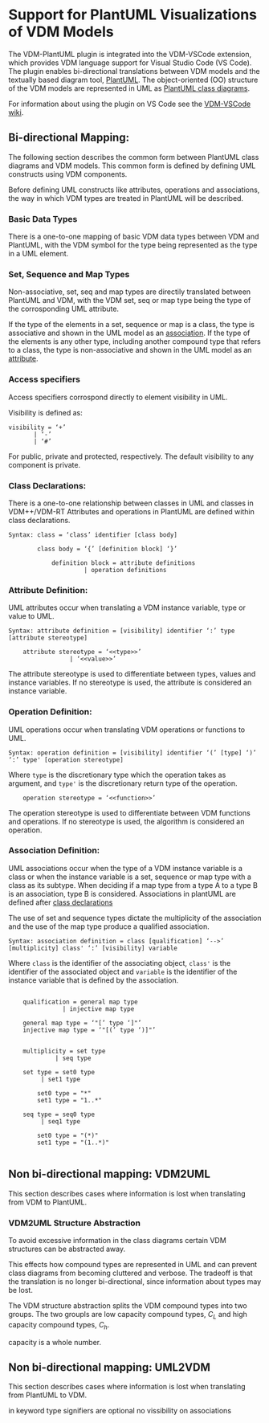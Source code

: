 
# Support for PlantUML Visualizations of VDM Models 
The VDM-PlantUML plugin is integrated into the VDM-VSCode extension, which provides VDM language support for Visual Studio Code (VS Code). 
The plugin enables bi-directional translations between VDM models and the textually based diagram tool, [PlantUML](https://plantuml.com/). 
The object-oriented (OO) structure of the VDM models are represented in UML as [PlantUML class diagrams](https://plantuml.com/class-diagram).

For information about using the plugin on VS Code see the [VDM-VSCode wiki](https://github.com/overturetool/vdm-vscode/wiki/Translation#Translate-to-UML).

## Bi-directional Mapping:
The following section describes the common form between PlantUML class diagrams and VDM models. This common form is defined by defining UML constructs using VDM components.  

Before defining UML constructs like attributes, operations and associations, the way in which VDM types are treated in PlantUML will be described.  

### Basic Data Types
There is a one-to-one mapping of basic VDM data types between VDM and PlantUML, 
with the VDM symbol for the type being represented as the type in a UML element.


### Set, Sequence and Map Types
Non-associative, set, seq and map types are directily translated between PlantUML and VDM, with the VDM set, seq or map type being the type of the corrosponding UML attribute. 

If the type of the elements in a set, sequence or map is a class, the type is associative and shown in the UML model as an [association](https://github.com/jolnd/vdm-plantuml-plugin#association-definition). If the type of the elements is any other type, including another compound type that refers to a class, the type is non-associative and shown in the UML model as an [attribute](https://github.com/jolnd/vdm-plantuml-plugin#attribute-definition).

### Access specifiers
Access specifiers corrospond directly to element visibility in UML.

Visibility is defined as:

``` 
visibility = ‘+’
	   | ‘-’
	   | ‘#’    
``` 
For public, private and protected, respectively. The default visibility to any component is private.


### Class Declarations:
There is a one-to-one relationship between classes in UML and classes in VDM++/VDM-RT 
Attributes and operations in PlantUML are defined within class declarations. 

```
Syntax: class = ‘class’ identifier [class body] 

		class body = ‘{’ [definition block] ‘}’
			
			definition block = attribute definitions
					 | operation definitions		   
```

### Attribute Definition:
UML attributes occur when translating a VDM instance variable, type or value to UML.

```
Syntax: attribute definition = [visibility] identifier ‘:’ type [attribute stereotype]

	attribute stereotype = ‘<<type>>’
			     | ‘<<value>>’	
```
The attribute stereotype is used to differentiate between types, values and instance variables. If no stereotype is used, the attribute is considered an instance variable.  

### Operation Definition:
UML operations occur when translating VDM operations or functions to UML.

```
Syntax: operation definition = [visibility] identifier ‘(’ [type] ‘)’ ‘:’ type' [operation stereotype]

``` 
Where `type` is the discretionary type which the operation takes as argument, and `type'` is the discretionary return type of the operation.   
```
	operation stereotype = ‘<<function>>’
```
The operation stereotype is used to differentiate between VDM functions and operations. If no stereotype is used, the algorithm is considered an operation.


### Association Definition:
UML associations occur when the type of a VDM instance variable is a class or when the instance variable is a set, sequence or map type with a class as its subtype. When deciding if a map type from a type A to a type B is an association, type B is considered. Associations in plantUML are defined after [class declarations](https://github.com/jolnd/vdm-plantuml-plugin#class-declarations)

The use of set and sequence types dictate the multiplicity of the association and the use of the map type produce a qualified association.

```
Syntax:	association definition = class [qualification] ‘-->’ [multiplicity] class' ‘:’ [visibility] variable 
``` 

Where `class` is the identifier of the associating object, `class'` is the identifier of the associated object and `variable` is the identifier of the instance variable that is defined by the association. 


``` 

	qualification = general map type
		       | injective map type

	general map type = ‘"[’ type ‘]"’ 
	injective map type = ‘"[(’ type ‘)]"’ 


	multiplicity = set type
		     | seq type

	set type = set0 type
		 | set1 type

		set0 type = "*"
		set1 type = "1..*"

	seq type = seq0 type
		 | seq1 type

		set0 type = "(*)"
		set1 type = "(1..*)"
    
``` 



## Non bi-directional mapping: VDM2UML
This section describes cases where information is lost when translating from VDM to PlantUML.

### VDM2UML Structure Abstraction
To avoid excessive information in the class diagrams certain VDM structures can be abstracted away.

This effects how compound types are represented in UML and can prevent class diagrams from becoming cluttered and verbose.
The tradeoff is that the translation is no longer bi-directional, since information about types may be lost.


The VDM structure abstraction splits the VDM compound types into two groups. The two groupls are low capacity compound types, $C_{L}$ and high capacity compound types, $C_{h}$. 




capacity is a whole number.





## Non bi-directional mapping: UML2VDM
This section describes cases where information is lost when translating from PlantUML to VDM.

in keyword
type signifiers are optional
no vissibility on associations
